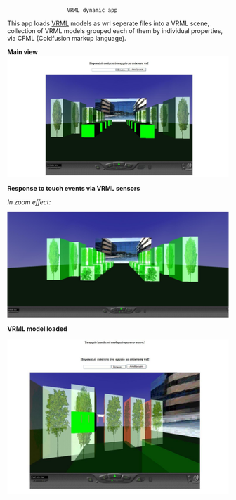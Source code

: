                        VRML dynamic app

This app loads [VRML](https://www.w3.org/MarkUp/VRML/ "") models as wrl seperate files into a VRML scene, collection of VRML models grouped each of them by individual properties, via CFML (Coldfusion markup language).

**Main view**
![scene.png](img/scene.PNG "")

**Response to touch events via VRML sensors**

*In zoom effect:*

![zoom.png](img/zoom.PNG "")

**VRML model loaded**

![model.png](img/model.PNG "")






